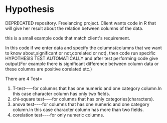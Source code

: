 # Hypothesis
DEPRECATED repository.
Freelancing project.
Client wants code in R that will give her result about the relation between columns of the data.

this is a small example code that match client's requirement.

In this code if we enter data and specify the columns(columns that we want to know about,significant or not,corelated or not), then code run specific HYPOTHESIS TEST AUTOMATICALLY
and after test performing code give output(For example there is significant difference between column data or these columns are positive corelated etc.)

There are 4 Test=
1. T-test----for columns that has one numeric and one category column.In this case character column has only two fields.
2. chi-square test----for columns that has only categories(characters).
3. anova test----for columns that has one numeric and one category column.In this case character column has more than two fields.
4. corelation test----for only numeric columns.
